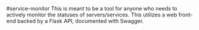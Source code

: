 #service-monitor
This is meant to be a tool for anyone who needs to actively monitor the statuses of servers/services. This utilizes a web front-end backed by a Flask API, documented with Swagger.
